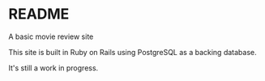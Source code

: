# README

A basic movie review site

This site is built in Ruby on Rails using PostgreSQL as a backing database.

It's still a work in progress.